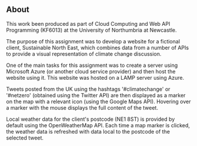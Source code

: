 ## About
This work been produced as part of Cloud Computing and Web API Programming (KF6013) at the University of Northumbria at Newcastle.

The purpose of this assignment was to develop a website for a fictional client, Sustainable North East, which combines data from a number of APIs to provide a visual representation of climate change discussion. 

One of the main tasks for this assignment was to create a server using Microsoft Azure (or another cloud service provider) and then host the website using it. This website was hosted on a LAMP server using Azure. 

Tweets posted from the UK using the hashtags '#climatechange' or '#netzero' (obtained using the Twitter API) are then displayed as a marker on the map with a relevant icon (using the Google Maps API). Hovering over a marker with the mouse displays the full content of the tweet. 

Local weather data for the client's postcode (NE1 8ST) is provided by default using the OpenWeatherMap API. Each time a map marker is clicked, the weather data is refreshed with data local to the postcode of the selected tweet. 





